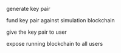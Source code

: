 generate key pair

fund key pair against simulation blockchain

give the key pair to user

expose running blockchain to all users


